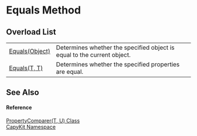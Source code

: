 # Equals Method


## Overload List
<table>
<tr>
<td><a href="https://learn.microsoft.com/dotnet/api/system.object.equals#system-object-equals(system-object)" target="_blank" rel="noopener noreferrer">Equals(Object)</a></td>
<td>Determines whether the specified object is equal to the current object.</td></tr>
<tr>
<td><a href="M_CapyKit_PropertyComparer_2_Equals.md">Equals(T, T)</a></td>
<td>Determines whether the specified properties are equal.</td></tr>
</table>

## See Also


#### Reference
<a href="T_CapyKit_PropertyComparer_2.md">PropertyComparer(T, U) Class</a>  
<a href="N_CapyKit.md">CapyKit Namespace</a>  
